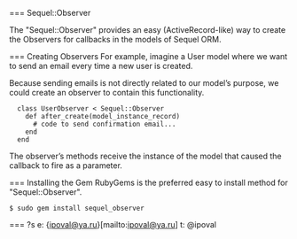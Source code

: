 === Sequel::Observer

The "Sequel::Observer" provides an easy (ActiveRecord-like) way to create the Observers for callbacks in the models of Sequel ORM.

=== Creating Observers
For example, imagine a User model where we want to send an email every time a new user is created.

Because sending emails is not directly related to our model’s purpose, we could create an observer to contain this functionality.
```
  class UserObserver < Sequel::Observer
    def after_create(model_instance_record)
      # code to send confirmation email...
    end
  end
```
The observer’s methods receive the instance of the model that caused the callback to fire as a parameter.

=== Installing the Gem
RubyGems is the preferred easy to install method for "Sequel::Observer".
```
$ sudo gem install sequel_observer
```

=== ?s
e: {ipoval@ya.ru}[mailto:ipoval@ya.ru]
t: @ipoval